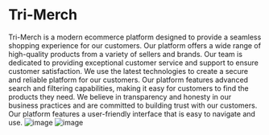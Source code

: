 # Tri-Merch
Tri-Merch is a modern ecommerce platform designed to provide a seamless shopping experience for our customers. Our platform offers a wide range of high-quality products from a variety of sellers and brands.
Our team is dedicated to providing exceptional customer service and support to ensure customer satisfaction.
We use the latest technologies to create a secure and reliable platform for our customers.
Our platform features advanced search and filtering capabilities, making it easy for customers to find the products they need.
We believe in transparency and honesty in our business practices and are committed to building trust with our customers.
Our platform features a user-friendly interface that is easy to navigate and use.
![image](https://user-images.githubusercontent.com/110540811/235301039-1187b1a6-45f6-4bad-a5cf-ce67ad1cbbeb.png)
![image](https://user-images.githubusercontent.com/110540811/235301095-dfafa3db-1389-424b-b5ab-ce3ff9951750.png)
